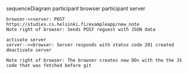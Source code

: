 sequenceDiagram
    participant browser
    participant server

    browser->>server: POST https://studies.cs.helsinki.fi/exampleapp/new_note
    Note right of browser: Sends POST reguest with JSON data

    activate server
    server-->>browser: Server responds with status code 201 created
    deactivate server

    Note right of browser: The browser creates new DO< with the the JS code that was fetched before git 